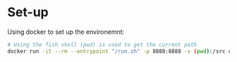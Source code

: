# Set-up
Using docker to set up the environemnt:
```bash
# Using the fish shell (pwd) is used to get the current path
docker run -it --rm --entrypoint "/run.sh" -p 8888:8888 -v (pwd):/src udacity/carnd-term1-starter-kit 
```
